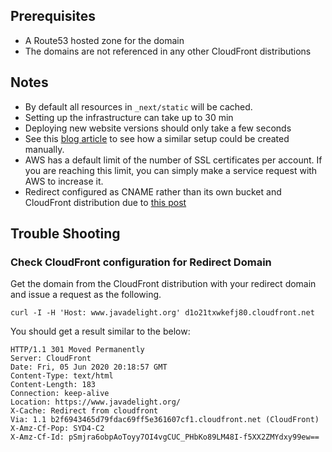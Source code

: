 ## Prerequisites

- A Route53 hosted zone for the domain
- The domains are not referenced in any other CloudFront distributions

## Notes

- By default all resources in `_next/static` will be cached.
- Setting up the infrastructure can take up to 30 min
- Deploying new website versions should only take a few seconds
- See this [blog article](https://simonecarletti.com/blog/2016/08/redirect-domain-https-amazon-cloudfront/) to see how a similar setup could be created manually.
- AWS has a default limit of the number of SSL certificates per account. If you are reaching this limit, you can simply make a service request with AWS to increase it.
- Redirect configured as CNAME rather than its own bucket and CloudFront distribution due to [this post](https://www.reddit.com/r/aws/comments/7jyisk/https_redirect_on_s3_bucket_access_denied_error/)

## Trouble Shooting


### Check CloudFront configuration for Redirect Domain

Get the domain from the CloudFront distribution with your redirect domain and issue a request as the following.

```
curl -I -H 'Host: www.javadelight.org' d1o21txwkefj80.cloudfront.net
```

You should get a result similar to the below:

```
HTTP/1.1 301 Moved Permanently
Server: CloudFront
Date: Fri, 05 Jun 2020 20:18:57 GMT
Content-Type: text/html
Content-Length: 183
Connection: keep-alive
Location: https://www.javadelight.org/
X-Cache: Redirect from cloudfront
Via: 1.1 b2f6943465d79fdac69ff5e361607cf1.cloudfront.net (CloudFront)
X-Amz-Cf-Pop: SYD4-C2
X-Amz-Cf-Id: pSmjra6obpAoToyy7OI4vgCUC_PHbKo89LM48I-f5XX2ZMYdxy99ew==
```
